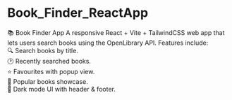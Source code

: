 # Book_Finder_ReactApp
📚 Book Finder App A responsive React + Vite + TailwindCSS web app that lets users search books using the OpenLibrary API. 
Features include:  
  🔍 Search books by title.  
  🕑 Recently searched books.  
  ⭐ Favourites with popup view.  
  📖 Popular books showcase.  
  🌙 Dark mode UI with header & footer.
